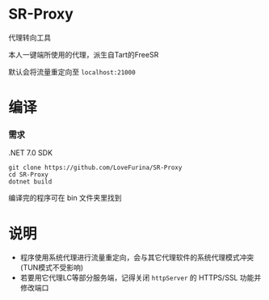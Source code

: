 # SR-Proxy
 代理转向工具

本人一键端所使用的代理，派生自Tart的FreeSR

默认会将流量重定向至 `localhost:21000`
# 编译
### 需求
.NET 7.0 SDK
```shell
git clone https://github.com/LoveFurina/SR-Proxy
cd SR-Proxy
dotnet build
```
编译完的程序可在 bin 文件夹里找到
# 说明
- 程序使用系统代理进行流量重定向，会与其它代理软件的系统代理模式冲突(TUN模式不受影响)
- 若要用它代理LC等部分服务端，记得关闭 `httpServer` 的 HTTPS/SSL 功能并修改端口

